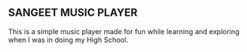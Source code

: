 ## SANGEET MUSIC PLAYER
This is a simple music player made for fun while learning and exploring when I was in doing my High School.
